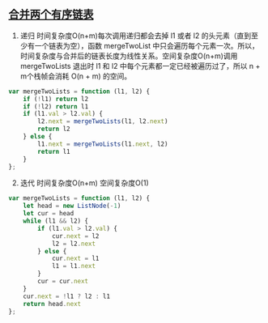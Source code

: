 ## [合并两个有序链表](https://leetcode-cn.com/problems/merge-two-sorted-lists/)

1. 递归 时间复杂度O(n+m)每次调用递归都会去掉 l1 或者 l2 的头元素（直到至少有一个链表为空），函数 mergeTwoList 中只会遍历每个元素一次。所以，时间复杂度与合并后的链表长度为线性关系。空间复杂度O(n+m)调用 mergeTwoLists 退出时 l1 和 l2 中每个元素都一定已经被遍历过了，所以 n + m个栈帧会消耗 O(n + m) 的空间。
```js
var mergeTwoLists = function (l1, l2) {
    if (!l1) return l2
    if (!l2) return l1
    if (l1.val > l2.val) {
        l2.next = mergeTwoLists(l1, l2.next)
        return l2
    } else {
        l1.next = mergeTwoLists(l1.next, l2)
        return l1
    }
};
```
2. 迭代 时间复杂度O(n+m) 空间复杂度O(1)
```js
var mergeTwoLists = function (l1, l2) {
    let head = new ListNode(-1)
    let cur = head
    while (l1 && l2) {
        if (l1.val > l2.val) {
            cur.next = l2
            l2 = l2.next
        } else {
            cur.next = l1
            l1 = l1.next
        }
        cur = cur.next
    }
    cur.next = !l1 ? l2 : l1
    return head.next
};
```
